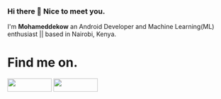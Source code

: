 
### Hi there 👋 Nice to meet you.


I'm **Mohameddekow** an Android Developer and Machine Learning(ML) enthusiast || based in Nairobi, Kenya.

# Find me on.
[<img src="https://user-images.githubusercontent.com/61431856/117949030-6205c900-b31a-11eb-82c1-9466a0d34c38.png" height = "30px" width ="100px"/>](https://twitter.com/MohamedDegow)
[<img src="https://user-images.githubusercontent.com/61431856/117951005-692dd680-b31c-11eb-864d-0b549cee74a7.jpeg" height = "30px" width ="100px"/>](https://www.linkedin.com/in/Mohameddekow)
